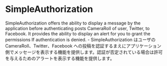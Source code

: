 SimpleAuthorization
===================

SimpleAuthorization offers the ability to display a message by the application before authenticating posts CameraRoll of user, Twitter, to Facebook. It provides the ability to display an alert for you to grant the permissions If authentication is denied. - SimpleAuthorization はユーザのCameraRoll、Twitter、Facebook への投稿を認証するまえにアプリケーション側でメッセージを表示する機能を提供します。認証が否定されている場合は許可を与えるためのアラートを表示する機能を提供します。
